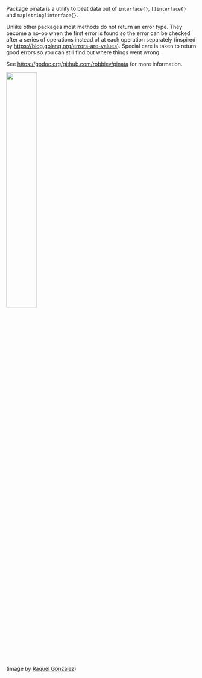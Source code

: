 Package pinata is a utility to beat data out of `interface{}`, `[]interface{}` and `map[string]interface{}`.

Unlike other packages most methods do not return an error type. They become a no-op when the first error is found so the error can be checked after a series of operations instead of at each operation separately (inspired by https://blog.golang.org/errors-are-values). Special care is taken to return good errors so you can still find out where things went wrong.

See https://godoc.org/github.com/robbiev/pinata for more information.

<a href="https://godoc.org/github.com/robbiev/pinata"><img src="http://garbagecollected.org/img/pinata.jpg" width="40%" height="40%"></a>

(image by [Raquel Gonzalez](https://www.flickr.com/photos/raquelgo/7001286319/))
